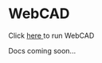 # WebCAD

Click <a href="https://nicholasdrian.github.io/WebCAD/"> here </a> to run WebCAD

Docs coming soon...
